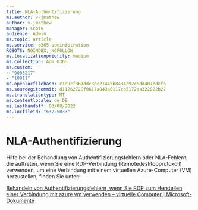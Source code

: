 ```yaml
---
title: NLA-Authentifizierung
ms.author: v-jmathew
author: v-jmathew
manager: scotv
audience: Admin
ms.topic: article
ms.service: o365-administration
ROBOTS: NOINDEX, NOFOLLOW
ms.localizationpriority: medium
ms.collection: Adm_O365
ms.custom:
- "9005217"
- "10011"
ms.openlocfilehash: c1e9cf361ddc3de21445b8434c92c5dd407cdef6
ms.sourcegitcommit: d11262728f0617a843a0117cb5172aa322022b27
ms.translationtype: MT
ms.contentlocale: de-DE
ms.lasthandoff: 03/08/2022
ms.locfileid: "63225033"
---
```

# <a name="nla-authentication"></a>NLA-Authentifizierung

Hilfe bei der Behandlung von Authentifizierungsfehlern oder NLA-Fehlern, die auftreten, wenn Sie eine RDP-Verbindung (Remotedesktopprotokoll) verwenden, um eine Verbindung mit einem virtuellen Azure-Computer (VM) herzustellen, finden Sie unter:

[Behandeln von Authentifizierungsfehlern, wenn Sie RDP zum Herstellen einer Verbindung mit azure vm verwenden – virtuelle Computer | Microsoft-Dokumente](https://docs.microsoft.com/troubleshoot/azure/virtual-machines/cannot-connect-rdp-azure-vm)
